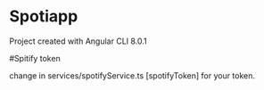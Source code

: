 # Spotiapp

Project created with Angular CLI 8.0.1 

#Spitify token

change in services/spotifyService.ts [spotifyToken] for your token.
